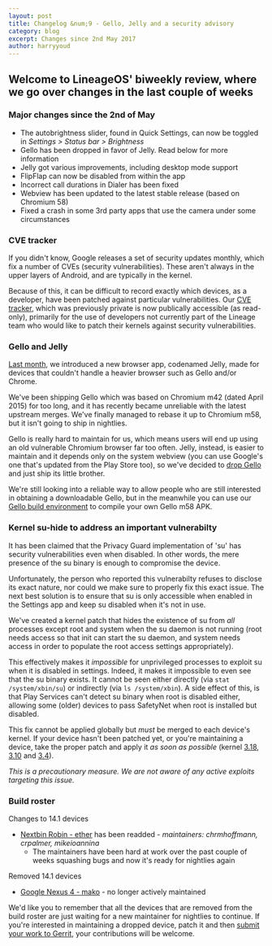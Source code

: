 ```yaml
---
layout: post
title: Changelog &num;9 - Gello, Jelly and a security advisory
category: blog
excerpt: Changes since 2nd May 2017
author: harryyoud
---
```


## Welcome to LineageOS' biweekly review, where we go over changes in the last couple of weeks

### Major changes since the 2nd of May

* The autobrightness slider, found in Quick Settings, can now be toggled in _Settings > Status bar > Brightness_
* Gello has been dropped in favor of Jelly. Read below for more information
* Jelly got various improvements, including desktop mode support
* FlipFlap can now be disabled from within the app
* Incorrect call durations in Dialer has been fixed
* Webview has been updated to the latest stable release (based on Chromium 58)
* Fixed a crash in some 3rd party apps that use the camera under some circumstances

### CVE tracker

If you didn't know, Google releases a set of security updates monthly, which fix a number of CVEs (security vulnerabilities). These aren't always in the upper layers of Android, and are typically in the kernel.

Because of this, it can be difficult to record exactly which devices, as a developer, have been patched against particular vulnerabilities. Our [CVE tracker](https://cve.lineageos.org), which was previously private is now publically accessible (as read-only), primarily for the use of developers not currently part of the Lineage team who would like to patch their kernels against security vulnerabilities.

### Gello and Jelly

[Last month](https://www.lineageos.org/Changelog-8), we introduced a new browser app, codenamed Jelly, made for devices that couldn't handle a heavier browser such as Gello and/or Chrome.

We've been shipping Gello which was based on Chromium m42 (dated April 2015) for too long, and it has recently became unreliable with the latest upstream merges. We've finally managed to rebase it up to Chromium m58, but it isn't going to ship in nightlies.

Gello is really hard to maintain for us, which means users will end up using an old vulnerable Chromium browser far too often. Jelly, instead, is easier to maintain and it depends only on the system webview (you can use Google's one that's updated from the Play Store too), so we've decided to [drop Gello](https://review.lineageos.org/#/q/topic:nuke_gello+OR+topic:nuke_gello-devices) and just ship its little brother.

We're still looking into a reliable way to allow people who are still interested in obtaining a downloadable Gello, but in the meanwhile you can use our [Gello build environment](https://github.com/LineageOS/android_external_gello_build) to compile your own Gello m58 APK.

### Kernel su-hide to address an important vulnerabilty

It has been claimed that the Privacy Guard implementation of 'su' has security vulnerabilities even when disabled. In other words, the mere presence of the su binary is enough to compromise the device.

Unfortunately, the person who reported this vulnerabilty refuses to disclose its exact nature, nor could we make sure to properly fix this exact issue. The next best solution is to ensure that su is only accessible when enabled in the Settings app and keep su disabled when it's not in use.

We've created a kernel patch that hides the existence of su from _all_ processes except root and system when the su daemon is not running (root needs access so that init can start the su daemon, and system needs access in order to populate the root access settings appropriately).

This effectively makes it _impossible_ for unprivileged processes to exploit su when it is disabled in settings. Indeed, it makes it impossible to even see that the su binary exists. It cannot be seen either directly (via `stat /system/xbin/su`) or indirectly (via `ls /system/xbin`). A side effect of this, is that Play Services can't detect su binary when root is disabled either, allowing some (older) devices to pass SafetyNet when root is installed but disabled.

This fix cannot be applied globally but _must_ be merged to each device's kernel. If your device hasn't been patched yet, or you're maintaining a device, take the proper patch and apply it _as soon as possible_ (kernel [3.18](https://review.lineageos.org/170516), [3.10](https://review.lineageos.org/170624) and [3.4](https://review.lineageos.org/170648)).

*This is a precautionary measure. We are not aware of any active exploits targeting this issue.*

### Build roster

Changes to 14.1 devices

* [Nextbin Robin - ether](https://wiki.lineageos.org/devices/ether) has been readded - _maintainers: chrmhoffmann, crpalmer, mikeioannina_
  * The maintainers have been hard at work over the past couple of weeks squashing bugs and now it's ready for nightlies again

Removed 14.1 devices

* [Google Nexus 4 - mako](https://wiki.lineageos.org/devices/mako) - no longer actively maintained

We'd like you to remember that all the devices that are removed from the build roster are just waiting for a new maintainer for nightlies to continue. If you're interested in maintaining a dropped device, patch it and then [submit your work to Gerrit](https://wiki.lineageos.org/submitting-patch-howto.html), your contributions will be welcome.
